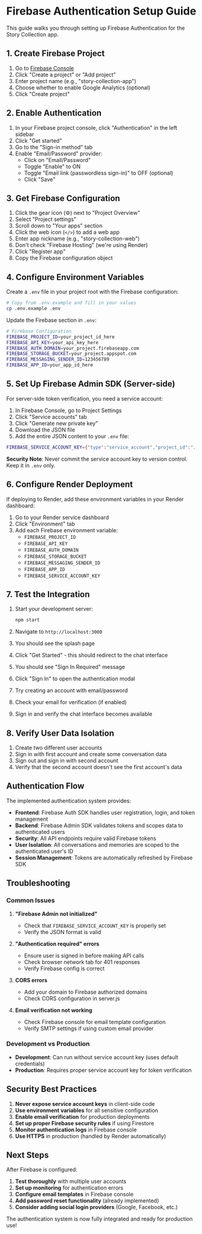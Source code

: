 # Firebase Authentication Setup Guide

This guide walks you through setting up Firebase Authentication for the Story Collection app.

## 1. Create Firebase Project

1. Go to [Firebase Console](https://console.firebase.google.com/)
2. Click "Create a project" or "Add project"
3. Enter project name (e.g., "story-collection-app")
4. Choose whether to enable Google Analytics (optional)
5. Click "Create project"

## 2. Enable Authentication

1. In your Firebase project console, click "Authentication" in the left sidebar
2. Click "Get started"
3. Go to the "Sign-in method" tab
4. Enable "Email/Password" provider:
   - Click on "Email/Password"
   - Toggle "Enable" to ON
   - Toggle "Email link (passwordless sign-in)" to OFF (optional)
   - Click "Save"

## 3. Get Firebase Configuration

1. Click the gear icon (⚙️) next to "Project Overview"
2. Select "Project settings"
3. Scroll down to "Your apps" section
4. Click the web icon (`</>`) to add a web app
5. Enter app nickname (e.g., "story-collection-web")
6. Don't check "Firebase Hosting" (we're using Render)
7. Click "Register app"
8. Copy the Firebase configuration object

## 4. Configure Environment Variables

Create a `.env` file in your project root with the Firebase configuration:

```bash
# Copy from .env.example and fill in your values
cp .env.example .env
```

Update the Firebase section in `.env`:

```bash
# Firebase Configuration
FIREBASE_PROJECT_ID=your_project_id_here
FIREBASE_API_KEY=your_api_key_here
FIREBASE_AUTH_DOMAIN=your_project.firebaseapp.com
FIREBASE_STORAGE_BUCKET=your_project.appspot.com
FIREBASE_MESSAGING_SENDER_ID=123456789
FIREBASE_APP_ID=your_app_id_here
```

## 5. Set Up Firebase Admin SDK (Server-side)

For server-side token verification, you need a service account:

1. In Firebase Console, go to Project Settings
2. Click "Service accounts" tab
3. Click "Generate new private key"
4. Download the JSON file
5. Add the entire JSON content to your `.env` file:

```bash
FIREBASE_SERVICE_ACCOUNT_KEY={"type":"service_account","project_id":"...","private_key_id":"..."}
```

**Security Note**: Never commit the service account key to version control. Keep it in `.env` only.

## 6. Configure Render Deployment

If deploying to Render, add these environment variables in your Render dashboard:

1. Go to your Render service dashboard
2. Click "Environment" tab
3. Add each Firebase environment variable:
   - `FIREBASE_PROJECT_ID`
   - `FIREBASE_API_KEY`
   - `FIREBASE_AUTH_DOMAIN`
   - `FIREBASE_STORAGE_BUCKET`
   - `FIREBASE_MESSAGING_SENDER_ID`
   - `FIREBASE_APP_ID`
   - `FIREBASE_SERVICE_ACCOUNT_KEY`

## 7. Test the Integration

1. Start your development server:
   ```bash
   npm start
   ```

2. Navigate to `http://localhost:3000`
3. You should see the splash page
4. Click "Get Started" - this should redirect to the chat interface
5. You should see "Sign In Required" message
6. Click "Sign In" to open the authentication modal
7. Try creating an account with email/password
8. Check your email for verification (if enabled)
9. Sign in and verify the chat interface becomes available

## 8. Verify User Data Isolation

1. Create two different user accounts
2. Sign in with first account and create some conversation data
3. Sign out and sign in with second account
4. Verify that the second account doesn't see the first account's data

## Authentication Flow

The implemented authentication system provides:

- **Frontend**: Firebase Auth SDK handles user registration, login, and token management
- **Backend**: Firebase Admin SDK validates tokens and scopes data to authenticated users
- **Security**: All API endpoints require valid Firebase tokens
- **User Isolation**: All conversations and memories are scoped to the authenticated user's ID
- **Session Management**: Tokens are automatically refreshed by Firebase SDK

## Troubleshooting

### Common Issues

1. **"Firebase Admin not initialized"**
   - Check that `FIREBASE_SERVICE_ACCOUNT_KEY` is properly set
   - Verify the JSON format is valid

2. **"Authentication required" errors**
   - Ensure user is signed in before making API calls
   - Check browser network tab for 401 responses
   - Verify Firebase config is correct

3. **CORS errors**
   - Add your domain to Firebase authorized domains
   - Check CORS configuration in server.js

4. **Email verification not working**
   - Check Firebase console for email template configuration
   - Verify SMTP settings if using custom email provider

### Development vs Production

- **Development**: Can run without service account key (uses default credentials)
- **Production**: Requires proper service account key for token verification

## Security Best Practices

1. **Never expose service account keys** in client-side code
2. **Use environment variables** for all sensitive configuration
3. **Enable email verification** for production deployments
4. **Set up proper Firebase security rules** if using Firestore
5. **Monitor authentication logs** in Firebase console
6. **Use HTTPS** in production (handled by Render automatically)

## Next Steps

After Firebase is configured:

1. **Test thoroughly** with multiple user accounts
2. **Set up monitoring** for authentication errors
3. **Configure email templates** in Firebase console
4. **Add password reset functionality** (already implemented)
5. **Consider adding social login providers** (Google, Facebook, etc.)

The authentication system is now fully integrated and ready for production use!
